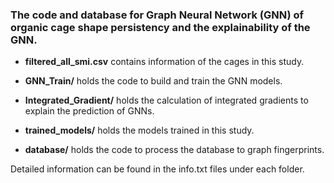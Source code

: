 ### The code and database for Graph Neural Network (GNN) of organic cage shape persistency and the explainability of the GNN.

  - **filtered_all_smi.csv** contains information of the cages in this study. 

  - **GNN_Train/** holds the code to build and train the GNN models.

  - **Integrated_Gradient/** holds the calculation of integrated gradients to explain the prediction of GNNs.

  - **trained_models/** holds the models trained in this study.

  - **database/** holds the code to process the database to graph fingerprints.

Detailed information can be found in the info.txt files under each folder.
